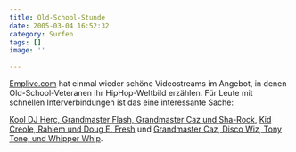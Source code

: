 ```yaml
---
title: Old-School-Stunde
date: 2005-03-04 16:52:32
category: Surfen
tags: []
image: ''

---
```


[Emplive.com](http://www.emplive.com/) hat einmal wieder schöne Videostreams im Angebot, in denen Old-School-Veteranen ihr HipHop-Weltbild erzählen. Für Leute mit schnellen Interverbindungen ist das eine interessante Sache:

[Kool DJ Herc, Grandmaster Flash, Grandmaster Caz und Sha-Rock](http://www.emplive.com/explore/vow/index.asp?who=herc&a=yya), [Kid Creole, Rahiem und Doug E. Fresh](http://www.emplive.com/explore/vow/index.asp?who=rhyming&a=yya) und  [Grandmaster Caz, Disco Wiz, Tony Tone, und Whipper Whip](http://www.emplive.com/explore/vow/index.asp?who=blackout&a=yya).
